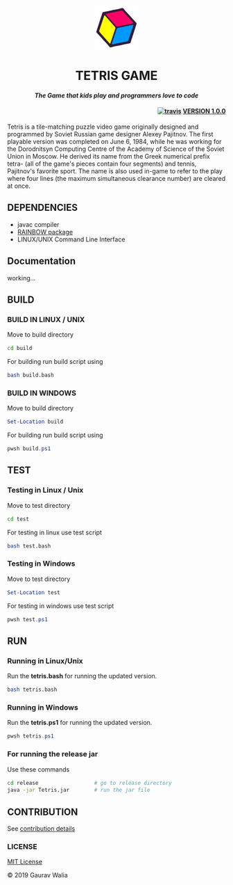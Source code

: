 <p align="center">
    <img src="docs/hello.png" alt="tetris logo"/>
    <h1 align="center">TETRIS GAME</h1>
    <h4 align="center"><i>The Game that kids play and programmers love to code</i></h4>
    <h4 align="right"><a href="https://travis-ci.com/GauravWalia19/TETRIS"><img src="https://travis-ci.com/GauravWalia19/TETRIS.svg?branch=master" alt="travis"></a> <a href="https://github.com/GauravWalia19/TETRIS/releases">VERSION 1.0.0</a></h4>
</p>

Tetris is a tile-matching puzzle video game originally designed and programmed by Soviet Russian game designer Alexey Pajitnov. The first playable version was completed on June 6, 1984, while he was working for the Dorodnitsyn Computing Centre of the Academy of Science of the Soviet Union in Moscow. He derived its name from the Greek numerical prefix tetra- (all of the game's pieces contain four segments) and tennis, Pajitnov's favorite sport. The name is also used in-game to refer to the play where four lines (the maximum simultaneous clearance number) are cleared at once.

## DEPENDENCIES

* javac compiler
* [RAINBOW package](https://github.com/GauravWalia19/RAINBOW)
* LINUX/UNIX Command Line Interface

## Documentation

working...

## BUILD

### BUILD IN LINUX / UNIX

Move to build directory

```bash
cd build
```

For building run build script using

```bash
bash build.bash
```

### BUILD IN WINDOWS

Move to build directory

```powershell
Set-Location build
```

For building run build script using

```powershell
pwsh build.ps1
```

## TEST

### Testing in Linux / Unix

Move to test directory

```bash
cd test
```

For testing in linux use test script

```bash
bash test.bash
```

### Testing in Windows

Move to test directory

```powershell
Set-Location test
```

For testing in windows use test script

```powershell
pwsh test.ps1
```

## RUN

### Running in Linux/Unix

Run the **tetris.bash** for running the updated version.

```bash
bash tetris.bash
```

### Running in Windows

Run the **tetris.ps1** for running the updated version.

```powershell
pwsh tetris.ps1
```

### For running the release jar

Use these commands

```bash
cd release                  # go to release directory
java -jar Tetris.jar        # run the jar file
```

## CONTRIBUTION

See [contribution details](CONTRIBUTING.md)

### LICENSE

[MIT License](LICENSE)

:copyright: 2019 Gaurav Walia